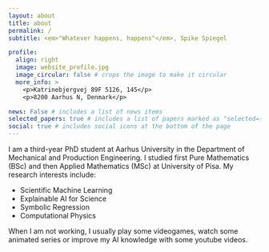 ```yaml
---
layout: about
title: about
permalink: /
subtitle: <em>"Whatever happens, happens"</em>, Spike Spiegel

profile:
  align: right
  image: website_profile.jpg
  image_circular: false # crops the image to make it circular
  more_info: >
    <p>Katrinebjergvej 89F 5126, 145</p>
    <p>8200 Aarhus N, Denmark</p>

news: False # includes a list of news items
selected_papers: true # includes a list of papers marked as "selected={true}"
social: true # includes social icons at the bottom of the page
---
```


I am a third-year PhD student at Aarhus University in the Department of Mechanical and Production Engineering.
I studied first Pure Mathematics (BSc) and then Applied Mathematics (MSc) at University of Pisa.
My research interests include:
- Scientific Machine Learning
- Explainable AI for Science
- Symbolic Regression
- Computational Physics

When I am not working, I usually play some videogames, watch some animated series or improve my AI knowledge
with some youtube videos.